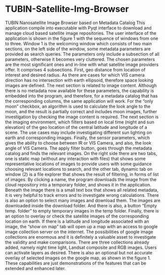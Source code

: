 # TUBIN-Satellite-Img-Browser
TUBIN Nanosatellite Image Browser based on Metadata Catalog
This application compile into executable with Pyqt interface to download and manage cloud based satellite image repositories.
The user interface of the application is shown in the figure 1 with the sequence of windows from
one to three. Window 1 is the welcoming window which consists of two main sections, on the left
side of the window, some metadata parameters are provided as search queries. The parameters only
include a subsection of all parameters, otherwise it becomes very cluttered. The chosen parameters
are the most significant ones and in-line with what satellite image providers offer. It comprises 4
subsections. First, geo distance from location of interest and desired radius. As there are cases for
which VIS camera direction has no intersection with earth ellipsoid, therefore space looking images
are defined.
The next section is related to image content. Although there is no metadata now available for
these parameters, the capability is embedded into the program, and therefore, for a metadata catalog
that has the corresponding columns, the same application will work. For the “only moon” checkbox,
an algorithm is used to calculate the look angle to the moon, and the result is partially correct and
includes moon images, further investigation by checking the image content is required.
The next section is the imaging environment, which filters based on local time (night and sun
elevation) of the geo location of the central latitude and longitude of a scene. The use cases may
include investigating different sun lighting on earth and corresponding images.
Finally, the sensor parameters, which gives the ability to choose between IR or VIS Camera,
and also, the look angle of VIS Camera. The apply filter button, goes through the metadata catalog
and finds the relevant images. On the right side there are two tabs, one is static map (without any
interaction with files) that shows some representative locations of images to provide users with some
guidance choosing relevant locations to search, and the other tab, dynamic tab on window (2) is
a file explorer that shows the result of filtering, in forms of list of images. By clicking a name, the
program downloads the image from the cloud repository into a temporary folder, and shows it in the
application. Beneath the image there is a small text box that shows all related metadata, it is very
helpful to track errors and to investigate wrong calculations. There is also an option to select many
images and download them. The images are downloaded inside the download folder. And there is
also, a button “Empty temp. folder” to empty temporary images in the temp folder.
Finally, there is an option to overlay or check the satellite images of the corresponding location
on earth. If there is a latitude and longitude associated with an image, the “show on map” tab will
open up a map with an access to google image collection server on the internet. The possibilities of
google image collections are enormous and it is definitely a valuable asset to investigate the validity
and make comparisons. There are three collections already added, namely night time light, Landsat
composite and RGB images. Users can activate layers as desired. There is also an optional but not
accurate overlay of selected images on the google map, as shown in the figure 1. These capabilities are
just demonstrations of the features that can be extended and enhanced later.
 
